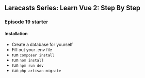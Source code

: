 ## Laracasts Series: Learn Vue 2: Step By Step
### Episode 19 starter

#### Installation

* Create a database for yourself
* Fill out your .env file
* run `composer install`
* run `nom install`
* run `npm run dev`
* run `php artisan migrate`
